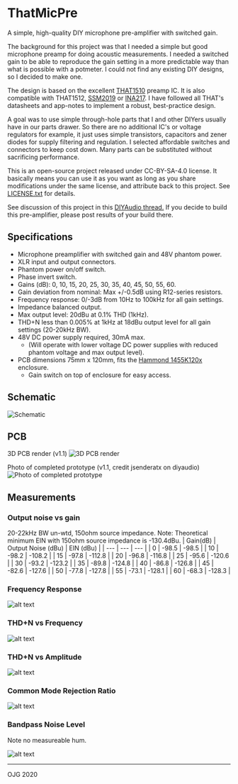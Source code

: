 ThatMicPre
=====
A simple, high-quality DIY microphone pre-amplifier with switched gain.

The background for this project was that I needed a simple but good microphone preamp for doing acoustic measurements. I needed a switched gain to be able to reproduce the gain setting in a more predictable way than what is possible with a potmeter. I could not find any existing DIY designs, so I decided to make one.

The design is based on the excellent [THAT1510](http://www.thatcorp.com/1510-1512_Audio_Preamplifier_ICs.shtml) preamp IC. It is also compatible with THAT1512, [SSM2019](https://www.analog.com/en/products/ssm2019.html) or [INA217](https://www.ti.com/product/INA217). I have followed all THAT's datasheets and app-notes to implement a robust, best-practice design.

A goal was to use simple through-hole parts that I and other DIYers usually have in our parts drawer. So there are no additional IC's or voltage regulators for example, it just uses simple transistors, capacitors and zener diodes for supply filtering and regulation. I selected affordable switches and connectors to keep cost down. Many parts can be substituted without sacrificing performance.

This is an open-source project released under CC-BY-SA-4.0 license. It basically means you can use it as you want as long as you share modifications under the same license, and attribute back to this project. See [LICENSE.txt](../blob/master/LICENSE.txt) for details.

See discussion of this project in this [DIYAudio thread.](https://www.diyaudio.com/forums/equipment-and-tools/356317-thatmicpre-source-mic-preamp.html) If you decide to build this pre-amplifier, please post results of your build there.

Specifications
-----
* Microphone preamplifier with switched gain and 48V phantom power.
* XLR input and output connectors.
* Phantom power on/off switch.
* Phase invert switch.
* Gains (dB): 0, 10, 15, 20, 25, 30, 35, 40, 45, 50, 55, 60.
* Gain deviation from nominal: Max +/-0.5dB using R12-series resistors.
* Frequency response: 0/-3dB from 10Hz to 100kHz for all gain settings.
* Impedance balanced output.
* Max output level: 20dBu at 0.1% THD (1kHz).
* THD+N less than 0.005% at 1kHz at 18dBu output level for all gain settings (20-20kHz BW).
* 48V DC power supply required, 30mA max. 
  * (Will operate with lower voltage DC power supplies with reduced phantom voltage and max output level).
* PCB dimensions 75mm x 120mm, fits the [Hammond 1455K120x](https://www.hammfg.com/part/1455K1201) enclosure.
  * Gain switch on top of enclosure for easy access.

Schematic
-----
![Schematic](https://github.com/ojg/thatmicpre/blob/master/plots/thatmicpre_schematic.png "Schematic")

PCB
-----
3D PCB render (v1.1)
![3D PCB render ](https://github.com/ojg/thatmicpre/blob/master/plots/thatmicpre_3dview.png "PCB 3D view")

Photo of completed prototype (v1.1, credit jsenderatx on diyaudio)
![Photo of completed prototype ](https://github.com/ojg/thatmicpre/blob/master/docs/thatmicpre_pcb_v1.1.png "PCB photo")

Measurements
-----
### Output noise vs gain
20-22kHz BW un-wtd, 150ohm source impedance.
Note: Theoretical minimum EIN with 150ohm source impedance is -130.4dBu.
| Gain(dB) | Output Noise (dBu) | EIN (dBu) |
| --- | --- | --- |
| 0 | -98.5 | -98.5 |
| 10 | -98.2 | -108.2 |
| 15 | -97.8 | -112.8 |
| 20 | -96.8 | -116.8 |
| 25 | -95.6 | -120.6 |
| 30 | -93.2 | -123.2 |
| 35 | -89.8 | -124.8 |
| 40 | -86.8 | -126.8 |
| 45 | -82.6 | -127.6 |
| 50 | -77.8 | -127.8 |
| 55 | -73.1 | -128.1 |
| 60 | -68.3 | -128.3 |

### Frequency Response
![alt text](https://github.com/ojg/thatmicpre/blob/master/docs/freqresp_vs_gain.png "Frequency response")

### THD+N vs Frequency
![alt text](https://github.com/ojg/thatmicpre/blob/master/docs/thdvsfreq_vs_gain.png "THDN vs frequency")

### THD+N vs Amplitude
![alt text](https://github.com/ojg/thatmicpre/blob/master/docs/thdvsamp_vs_gain.png "THDN vs amplitude")

### Common Mode Rejection Ratio
![alt text](https://github.com/ojg/thatmicpre/blob/master/docs/cmrr_vs_gain.png "CMRR")

### Bandpass Noise Level
Note no measureable hum.

![alt text](https://github.com/ojg/thatmicpre/blob/master/docs/bandpassnoise_vs_freq_vs_gain.png "Bandpass")

---
OJG 2020
